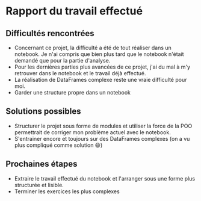 # Rapport du travail effectué

## Difficultés rencontrées

- Concernant ce projet, la difficulté a été de tout réaliser dans un notebook. Je n'ai compris que bien plus tard que le 
notebook n'était demandé que pour la partie d'analyse.
- Pour les dernières parties plus avancées de ce projet, j'ai du mal à m'y retrouver dans le notebook et le travail déjà effectué.
- La réalisation de DataFrames complexe reste une vraie difficulté pour moi.
- Garder une structure propre dans un notebook

## Solutions possibles

- Structurer le projet sous forme de modules et utiliser la force de la POO permettrait de corriger mon problème actuel avec le notebook.
- S'entrainer encore et toujours sur des DataFrames complexes (on a vu plus compliqué comme solution 😄)

## Prochaines étapes

- Extraire le travail effectué du notebook et l'arranger sous une forme plus structurée et lisible.
- Terminer les exercices les plus complexes

